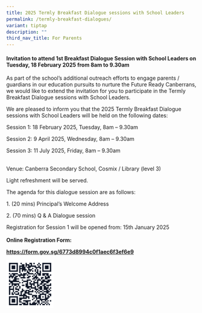 ```yaml
---
title: 2025 Termly Breakfast Dialogue sessions with School Leaders
permalink: /termly-breakfast-dialogues/
variant: tiptap
description: ""
third_nav_title: For Parents
---
```

<h4>Invitation to attend 1st Breakfast Dialogue Session with School Leaders on Tuesday, 18 February 2025 from 8am to 9.30am</h4>
<p>As part of the school’s additional outreach efforts to engage parents
/ guardians in our education pursuits to nurture the Future Ready Canberrans,
we would like to extend the invitation for you to participate in the Termly
Breakfast Dialogue sessions with School Leaders.</p>
<p>We are pleased to inform you that the 2025 Termly Breakfast Dialogue sessions
with School Leaders will be held on the following dates:</p>
<p>Session 1: 18 February 2025, Tuesday, 8am – 9.30am</p>
<p>Session 2: 9 April 2025, Wednesday, 8am – 9.30am</p>
<p>Session 3: 11 July 2025, Friday, 8am – 9.30am&nbsp;
<br>
<br>
</p>
<p>Venue: Canberra Secondary School, Cosmix / Library (level 3)</p>
<p>Light refreshment will be served.</p>
<p></p>
<p>The agenda for this dialogue session are as follows:</p>
<p>1. (20 mins) Principal’s Welcome Address</p>
<p>2. (70 mins) Q &amp; A Dialogue session</p>
<p></p>
<p>Registration for Session 1 will be opened from: 15th January 2025
<br>
<br><strong>Online Registration Form: </strong>&nbsp;</p>
<p><strong><a href="https://form.gov.sg/6773d8994c0f1aec6f3ef6e9" rel="noopener noreferrer nofollow" target="_blank">https://form.gov.sg/6773d8994c0f1aec6f3ef6e9</a></strong>
</p>
<p></p>
<div class="isomer-image-wrapper">
<img style="width: 25%;" height="auto" width="100%" alt="" src="/images/PSG_BF_Dialogue_QR_Code.png">
</div>
<p></p>